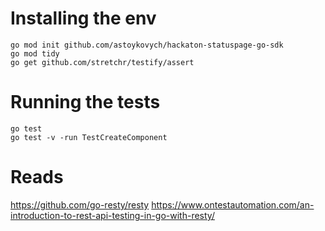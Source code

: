 # Installing the env
    go mod init github.com/astoykovych/hackaton-statuspage-go-sdk
    go mod tidy
    go get github.com/stretchr/testify/assert

# Running the tests
    go test
    go test -v -run TestCreateComponent



# Reads
https://github.com/go-resty/resty
https://www.ontestautomation.com/an-introduction-to-rest-api-testing-in-go-with-resty/

